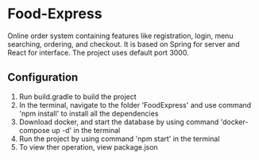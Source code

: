 # Food-Express
Online order system containing features like registration, login, menu searching, ordering, and checkout.
It is based on Spring for server and React for interface.
The project uses default port 3000.

## Configuration
<div><ol>
    <li>Run build.gradle to build the project</li>
    <li>In the terminal, navigate to the folder 'FoodExpress' and use command 'npm install' to install all the dependencies</li>
    <li>Download docker, and start the database by using command 'docker-compose up -d' in the terminal</li>
    <li>Run the project by using command 'npm start' in the terminal</li>
    <li>To view ther operation, view package.json</li>
</ol></div>

